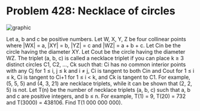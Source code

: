 # Problem 428: Necklace of circles

![graphic](img428.gif)

Let a, b and c be positive numbers. Let W, X, Y, Z be four collinear
points where |WX| = a, |XY| = b, |YZ| = c and |WZ| = a + b + c. Let Cin
be the circle having the diameter XY. Let Cout be the circle having the
diameter WZ. The triplet (a, b, c) is called a necklace triplet if you
can place k ≥ 3 distinct circles C1, C2, ..., Ck such that: Ci has no
common interior points with any Cj for 1 ≤ i, j ≤ k and i ≠ j, Ci is
tangent to both Cin and Cout for 1 ≤ i ≤ k, Ci is tangent to Ci+1 for 1
≤ i &lt; k, and Ck is tangent to C1. For example, (5, 5, 5) and (4, 3,
21) are necklace triplets, while it can be shown that (2, 2, 5) is not.
Let T(n) be the number of necklace triplets (a, b, c) such that a, b and
c are positive integers, and b ≤ n. For example, T(1) = 9, T(20) = 732
and T(3000) = 438106. Find T(1 000 000 000).